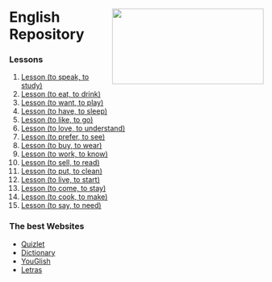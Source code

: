 <div  style="display: inline_block">
    <img align="right" src="https://media.tenor.com/jvDz4HfYJhEAAAAi/london-uk.gif" width="300px" height="150px"/>
    <h1>English Repository</h1>
</div>

### Lessons
1. [Lesson (to speak, to study)](Lessons/01-Lesson/README.md)
2. [Lesson (to eat, to drink)](Lessons/02-Lesson/README.md)
3. [Lesson (to want, to play)](Lessons/03-Lesson/README.md)
4. [Lesson (to have, to sleep)](Lessons/04-Lesson/README.md)
5. [Lesson (to like, to go)](Lessons/05-Lesson/README.md)
6. [Lesson (to love, to understand)](Lessons/06-Lesson/README.md)
7. [Lesson (to prefer, to see)](Lessons/07-Lesson/README.md)
8. [Lesson (to buy, to wear)](Lessons/08-Lesson/README.md)
9. [Lesson (to work, to know)](Lessons/09-Lesson/README.md)
10. [Lesson (to sell, to read)](Lessons/10-Lesson/README.md)
11. [Lesson (to put, to clean)](Lessons/11-Lesson/README.md)
12. [Lesson (to live, to start)](Lessons/12-Lesson/README.md)
12. [Lesson (to come, to stay)](Lessons/13-Lesson/README.md)
12. [Lesson (to cook, to make)](Lessons/14-Lesson/README.md)
12. [Lesson (to say, to need)](Lessons/15-Lesson/README.md)


### The best Websites

<ul>
    <li><a href="https://quizlet.com/class/26476714/" target="_blank">Quizlet</a></li>
    <li><a href="https://www.oxfordlearnersdictionaries.com/" target="_blank">Dictionary</a></li>
    <li><a href="https://pt.youglish.com/" target="_blank">YouGlish</a></li>
    <li><a href="https://www.letras.mus.br/">Letras</a></li>
</ul>

